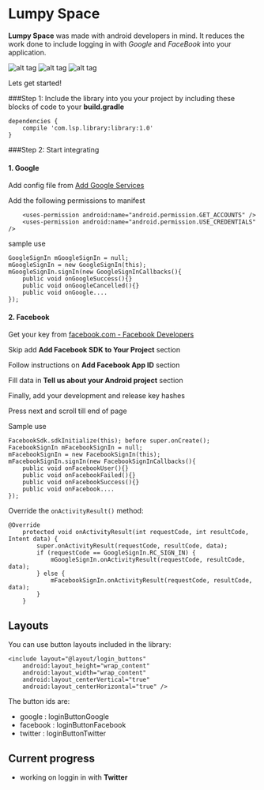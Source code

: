# Lumpy Space

**Lumpy Space** was made with android developers in mind. It reduces the work done to include logging in with *Google* and *FaceBook* into your application.

![alt tag](Screenshot_2016-02-20-16-39-47.png?raw=true "Home page")
![alt tag](Screenshot_2016-02-20-16-41-08.png?raw=true "Facebook login activity")
![alt tag](Screenshot_2016-02-20-16-40-49.png?raw=true "Google account selection")


Lets get started!

###Step 1: Include the library into you your project by including these blocks of code to your **build.gradle**
```
dependencies {
    compile 'com.lsp.library:library:1.0'
}
```

###Step 2: Start integrating
#### 1. Google
Add config file from [Add Google Services](https://developers.google.com/mobile/add?platform=android&cntapi=signin&cnturl=https:%2F%2Fdevelopers.google.com%2Fidentity%2Fsign-in%2Fandroid%2Fsign-in%3Fconfigured%3Dtrue&cntlbl=Continue%20Adding%20Sign-In)

Add the following permissions to manifest
```
    <uses-permission android:name="android.permission.GET_ACCOUNTS" />
    <uses-permission android:name="android.permission.USE_CREDENTIALS" />
```
sample use
```
GoogleSignIn mGoogleSignIn = null;
mGoogleSignIn = new GoogleSignIn(this);
mGoogleSignIn.signIn(new GoogleSignInCallbacks(){
	public void onGoogleSuccess(){}
	public void onGoogleCancelled(){}
	public void onGoogle....
});
```
#### 2. Facebook
Get your key from [facebook.com - Facebook Developers](https://developers.facebook.com/quickstarts/?platform=android)

Skip add **Add Facebook SDK to Your Project** section

Follow instructions on **Add Facebook App ID** section

Fill data in **Tell us about your Android project** section

Finally, add your development and release key hashes

Press next and scroll till end of page
	
Sample use
```
FacebookSdk.sdkInitialize(this); before super.onCreate();
FacebookSignIn mFacebookSignIn = null;
mFacebookSignIn = new FacebookSignIn(this);
mFacebookSignIn.signIn(new FacebookSignInCallbacks(){
	public void onFacebookUser(){}
	public void onFacebookFailed(){}
	public void onFacebookSuccess(){}
	public void onFacebook....
});
```

Override the `onActivityResult()` method:

```
@Override
    protected void onActivityResult(int requestCode, int resultCode, Intent data) {
        super.onActivityResult(requestCode, resultCode, data);
        if (requestCode == GoogleSignIn.RC_SIGN_IN) {
            mGoogleSignIn.onActivityResult(requestCode, resultCode, data);
        } else {
            mFacebookSignIn.onActivityResult(requestCode, resultCode, data);
        }
    }
```

## Layouts
You can use button layouts included in the library:
```
<include layout="@layout/login_buttons"
	android:layout_height="wrap_content"
	android:layout_width="wrap_content"
	android:layout_centerVertical="true"
	android:layout_centerHorizontal="true" />
```

The button ids are:

- google : loginButtonGoogle
- facebook : loginButtonFacebook
- twitter : loginButtonTwitter

## Current progress
- working on loggin in with **Twitter**
